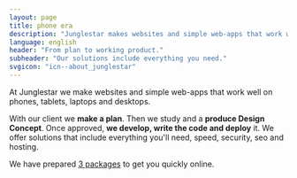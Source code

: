 ```yaml
---
layout: page
title: phone era
description: "Junglestar makes websites and simple web-apps that work well on phones, tablets, laptops and desktops. With our client we make a plan. Then we study and a produce DESIGN CONCEPT. Once approved, we develop, write the code and deploy it. We offer solutions that include everything you'll need, speed, security, seo and hosting."
language: english
header: "From plan to working product."
subheader: "Our solutions include everything you need."
svgicon: "icn--about_junglestar"
---
```


At Junglestar we make websites and simple web-apps that work well on phones, tablets, laptops and desktops.

With our client we **make a plan**. Then we study and a **produce Design Concept**. Once approved, **we develop, write the code and deploy** it. We offer solutions that include everything you'll need, speed, security, seo and hosting.

We have prepared [3 packages](/offer/) to get you quickly online.
